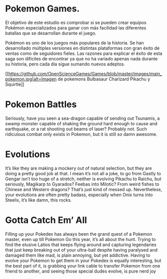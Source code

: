 # Pokemon Games.

El objetivo de este estudio es comprobar si se pueden crear equipos Pokémon especializados para ganar con más facilidad las diferentes batallas que se desarrollan durante el juego.

Pokémon es uno de los juegos más populares de la historia. Se han desarrollado múltiples versiones en distintas plataformas con gran éxito de ventas como de seguidores fieles. Las razones para explicar el éxito de esta saga son difíciles de encontrar ya que no ha variado apenas nada durante su historia, pero cada día sigue sumando nuevos adeptos.


[[https://github.com/OpenScienceGames/Games/blob/master/images/main_pokemon.jpg|alt=Imagen de pokemons Bulbasaur Charizard Pikachu y Squirtle]]

# Pokemon Battles
Seriously, have you seen a sea-dragon capable of sending out Tsunamis, a swamp monster capable of shaking the ground hard enough to cause and earthquake, or a rat shooting out beams of laser? Probably not. Such ridiculous combat only exists in Pokemon, but it is still so damn awesome.

# Evolutions
It’s like they are making a mockery out of natural selection, but they are doing a pretty good job at that. I mean it’s not all a joke, to go from Gastly to Gengar isn’t too huge of a stretch, neither is evolving Pikachu to Raichu, but seriously, Magikarp to Gyarados? Feebas into Milotic? From weird fishes to Chinese and Western dragons? That’s just kind of messed up. Nevertheless, your evolutions are often pretty badass, especially when Onix turns into Steelix, it’s like damn, this rocks.

# Gotta Catch Em’ All
Filling up your Pokedex has always been the grand quest of a Pokemon master, even up till Pokemon Go this year, it’s all about the hunt. Trying to find the elusive Latios that keeps flying around and capturing legendaries that just keep breaking out of your ultra-ball despite having paralysed and damaged them like mad, is plain annoying, but yet addictive. Having to evolve your Pokemon to get them in your Pokedex is equally interesting, but the best part of it, is grabbing your link cable to transfer Pokemon from one friend to another, and seeing those special dudes evolve, is pure nerd joy

